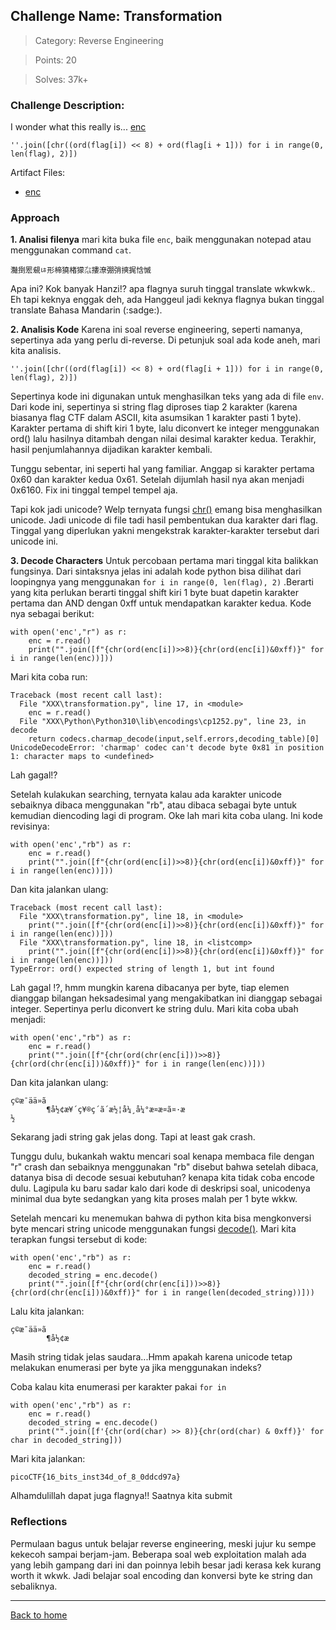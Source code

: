 ## Challenge Name: Transformation
>Category: Reverse Engineering

>Points: 20

>Solves: 37k+

### Challenge Description: 

I wonder what this really is... [enc](https://mercury.picoctf.net/static/dd6004f51362ff76f98cb8c699510f23/enc) 

```''.join([chr((ord(flag[i]) << 8) + ord(flag[i + 1])) for i in range(0, len(flag), 2)])```

Artifact Files:
* [enc](https://mercury.picoctf.net/static/dd6004f51362ff76f98cb8c699510f23/enc)

### Approach
**1. Analisi filenya**
mari kita buka file ```enc```, baik menggunakan notepad atau menggunakan command ```cat```.
```
灩捯䍔䙻ㄶ形楴獟楮獴㌴摟潦弸弰摤捤㤷慽
```
Apa ini? Kok banyak Hanzi!? apa flagnya suruh tinggal translate wkwkwk..
Eh tapi keknya enggak deh, ada Hanggeul jadi keknya flagnya bukan tinggal translate Bahasa Mandarin (:sadge:).

**2. Analisis Kode**
Karena ini soal reverse engineering, seperti namanya, sepertinya ada yang perlu di-reverse. Di petunjuk soal ada kode aneh, mari kita analisis.
```
''.join([chr((ord(flag[i]) << 8) + ord(flag[i + 1])) for i in range(0, len(flag), 2)])
```
Sepertinya kode ini digunakan untuk menghasilkan teks yang ada di file ```env```. Dari kode ini, sepertinya si string flag diproses tiap 2 karakter (karena biasanya flag CTF dalam ASCII, kita asumsikan 1 karakter pasti 1 byte). Karakter pertama di shift kiri 1 byte, lalu diconvert ke integer menggunakan ord() lalu hasilnya ditambah dengan nilai desimal karakter kedua. Terakhir, hasil penjumlahannya dijadikan karakter kembali.

Tunggu sebentar, ini seperti hal yang familiar. Anggap si karakter pertama 0x60 dan karakter kedua 0x61. Setelah dijumlah hasil nya akan menjadi 0x6160. Fix ini tinggal tempel tempel aja.

Tapi kok jadi unicode? Welp ternyata fungsi [chr()](https://www.w3schools.com/python/ref_func_chr.asp) emang bisa menghasilkan unicode. Jadi unicode di file tadi hasil pembentukan dua karakter dari flag. Tinggal yang diperlukan yakni mengekstrak karakter-karakter tersebut dari unicode ini.

**3. Decode Characters**
Untuk percobaan pertama mari tinggal kita balikkan fungsinya. Dari sintaksnya jelas ini adalah kode python bisa dilihat dari loopingnya yang menggunakan ```for i in range(0, len(flag), 2)``` .Berarti yang kita perlukan berarti tinggal shift kiri 1 byte buat dapetin karakter pertama dan AND dengan 0xff untuk mendapatkan karakter kedua. Kode nya sebagai berikut:
```
with open('enc',"r") as r:
    enc = r.read()
    print("".join([f"{chr(ord(enc[i])>>8)}{chr(ord(enc[i])&0xff)}" for i in range(len(enc))]))
```
Mari kita coba run:
```
Traceback (most recent call last):
  File "XXX\transformation.py", line 17, in <module>
    enc = r.read()
  File "XXX\Python\Python310\lib\encodings\cp1252.py", line 23, in decode
    return codecs.charmap_decode(input,self.errors,decoding_table)[0]
UnicodeDecodeError: 'charmap' codec can't decode byte 0x81 in position 1: character maps to <undefined>
```
Lah gagal!?

Setelah kulakukan searching, ternyata kalau ada karakter unicode sebaiknya dibaca menggunakan "rb", atau dibaca sebagai byte untuk kemudian diencoding lagi di program. Oke lah mari kita coba ulang. Ini kode revisinya:
```
with open('enc',"rb") as r:
    enc = r.read()
    print("".join([f"{chr(ord(enc[i])>>8)}{chr(ord(enc[i])&0xff)}" for i in range(len(enc))]))
```
Dan kita jalankan ulang:
```
Traceback (most recent call last):
  File "XXX\transformation.py", line 18, in <module>
    print("".join([f"{chr(ord(enc[i])>>8)}{chr(ord(enc[i])&0xff)}" for i in range(len(enc))]))
  File "XXX\transformation.py", line 18, in <listcomp>
    print("".join([f"{chr(ord(enc[i])>>8)}{chr(ord(enc[i])&0xff)}" for i in range(len(enc))]))
TypeError: ord() expected string of length 1, but int found
```
Lah gagal !?, hmm mungkin karena dibacanya per byte, tiap elemen dianggap bilangan heksadesimal yang mengakibatkan ini dianggap sebagai integer. Sepertinya perlu diconvert ke string dulu. Mari kita coba ubah menjadi:
```
with open('enc',"rb") as r:
    enc = r.read()
    print("".join([f"{chr(ord(chr(enc[i]))>>8)}{chr(ord(chr(enc[i]))&0xff)}" for i in range(len(enc))]))
```
Dan kita jalankan ulang:
```
ç©æ¯ää»ã
        ¶å½¢æ¥´ç¥®ç´ã´æ½¦å¼¸å¼°æ¤æ¤ã¤·æ
½
```
Sekarang jadi string gak jelas dong. Tapi at least gak crash. 

Tunggu dulu, bukankah waktu mencari soal kenapa membaca file dengan "r" crash dan sebaiknya menggunakan "rb" disebut bahwa setelah dibaca, datanya bisa di decode sesuai kebutuhan? kenapa kita tidak coba encode dulu. Lagipula ku baru sadar kalo dari kode di deskripsi soal, unicodenya minimal dua byte sedangkan yang kita proses malah per 1 byte wkkw.

Setelah mencari ku menemukan bahwa di python kita bisa mengkonversi byte mencari string unicode menggunakan fungsi [decode()](https://www.tutorialspoint.com/python/string_decode.htm). Mari kita terapkan fungsi tersebut di kode:
```
with open('enc',"rb") as r:
    enc = r.read()
    decoded_string = enc.decode()
    print("".join([f"{chr(ord(chr(enc[i]))>>8)}{chr(ord(chr(enc[i]))&0xff)}" for i in range(len(decoded_string))]))
```
Lalu kita jalankan:
```
ç©æ¯ää»ã
        ¶å½¢æ
```
Masih string tidak jelas saudara...Hmm apakah karena unicode tetap melakukan enumerasi per byte ya jika menggunakan indeks?

Coba kalau kita enumerasi per karakter pakai ```for in```
```
with open('enc',"rb") as r:
    enc = r.read()
    decoded_string = enc.decode()
    print("".join([f'{chr(ord(char) >> 8)}{chr(ord(char) & 0xff)}' for char in decoded_string]))
```
Mari kita jalankan:
```
picoCTF{16_bits_inst34d_of_8_0ddcd97a}
```
Alhamdulillah dapat juga flagnya!! Saatnya kita submit


### Reflections
Permulaan bagus untuk belajar reverse engineering, meski jujur ku sempe kekecoh sampai berjam-jam. Beberapa soal web exploitation malah ada yang lebih gampang dari ini dan poinnya lebih besar jadi kerasa kek kurang worth it wkwk. Jadi belajar soal encoding dan konversi byte ke string dan sebaliknya.

---
[Back to home](../Readme.md)

